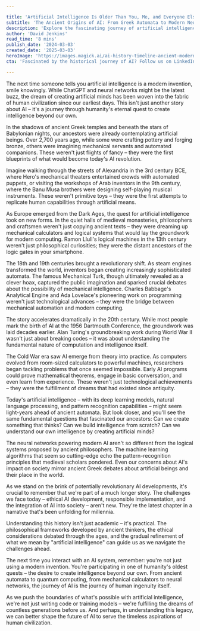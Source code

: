 ```yaml
---

title: 'Artificial Intelligence Is Older Than You, Me, and Everyone Else'
subtitle: 'The Ancient Origins of AI: From Greek Automata to Modern Neural Networks'
description: 'Explore the fascinating journey of artificial intelligence from its inception in ancient Greek automata to the sophisticated neural networks of today, highlighting how millennia of human innovation and philosophical inquiry have shaped modern AI.'
author: 'David Jenkins'
read_time: '8 mins'
publish_date: '2024-03-03'
created_date: '2025-03-03'
heroImage: 'https://images.magick.ai/ai-history-timeline-ancient-modern.jpg'
cta: 'Fascinated by the historical journey of AI? Follow us on LinkedIn for more in-depth explorations of how past innovations continue to shape our technological future!'

---
```


The next time someone tells you artificial intelligence is a modern invention, smile knowingly. While ChatGPT and neural networks might be the latest buzz, the dream of creating artificial minds has been woven into the fabric of human civilization since our earliest days. This isn't just another story about AI – it's a journey through humanity's eternal quest to create intelligence beyond our own.

In the shadows of ancient Greek temples and beneath the stars of Babylonian nights, our ancestors were already contemplating artificial beings. Over 2,700 years ago, while some were crafting pottery and forging bronze, others were imagining mechanical servants and automated companions. These weren't just flights of fancy – they were the first blueprints of what would become today's AI revolution.

Imagine walking through the streets of Alexandria in the 3rd century BCE, where Hero's mechanical theaters entertained crowds with automated puppets, or visiting the workshops of Arab inventors in the 9th century, where the Banu Musa brothers were designing self-playing musical instruments. These weren't primitive toys – they were the first attempts to replicate human capabilities through artificial means.

As Europe emerged from the Dark Ages, the quest for artificial intelligence took on new forms. In the quiet halls of medieval monasteries, philosophers and craftsmen weren't just copying ancient texts – they were dreaming up mechanical calculators and logical systems that would lay the groundwork for modern computing. Ramon Llull's logical machines in the 13th century weren't just philosophical curiosities; they were the distant ancestors of the logic gates in your smartphone.

The 18th and 19th centuries brought a revolutionary shift. As steam engines transformed the world, inventors began creating increasingly sophisticated automata. The famous Mechanical Turk, though ultimately revealed as a clever hoax, captured the public imagination and sparked crucial debates about the possibility of mechanical intelligence. Charles Babbage's Analytical Engine and Ada Lovelace's pioneering work on programming weren't just technological advances – they were the bridge between mechanical automation and modern computing.

The story accelerates dramatically in the 20th century. While most people mark the birth of AI at the 1956 Dartmouth Conference, the groundwork was laid decades earlier. Alan Turing's groundbreaking work during World War II wasn't just about breaking codes – it was about understanding the fundamental nature of computation and intelligence itself.

The Cold War era saw AI emerge from theory into practice. As computers evolved from room-sized calculators to powerful machines, researchers began tackling problems that once seemed impossible. Early AI programs could prove mathematical theorems, engage in basic conversation, and even learn from experience. These weren't just technological achievements – they were the fulfillment of dreams that had existed since antiquity.

Today's artificial intelligence – with its deep learning models, natural language processing, and pattern recognition capabilities – might seem light-years ahead of ancient automata. But look closer, and you'll see the same fundamental questions that fascinated our ancestors: Can we create something that thinks? Can we build intelligence from scratch? Can we understand our own intelligence by creating artificial minds?

The neural networks powering modern AI aren't so different from the logical systems proposed by ancient philosophers. The machine learning algorithms that seem so cutting-edge echo the pattern-recognition principles that medieval scholars pondered. Even our concerns about AI's impact on society mirror ancient Greek debates about artificial beings and their place in the world.

As we stand on the brink of potentially revolutionary AI developments, it's crucial to remember that we're part of a much longer story. The challenges we face today – ethical AI development, responsible implementation, and the integration of AI into society – aren't new. They're the latest chapter in a narrative that's been unfolding for millennia.

Understanding this history isn't just academic – it's practical. The philosophical frameworks developed by ancient thinkers, the ethical considerations debated through the ages, and the gradual refinement of what we mean by "artificial intelligence" can guide us as we navigate the challenges ahead.

The next time you interact with an AI system, remember: you're not just using a modern invention. You're participating in one of humanity's oldest quests – the desire to create intelligence beyond our own. From ancient automata to quantum computing, from mechanical calculators to neural networks, the journey of AI is the journey of human ingenuity itself.

As we push the boundaries of what's possible with artificial intelligence, we're not just writing code or training models – we're fulfilling the dreams of countless generations before us. And perhaps, in understanding this legacy, we can better shape the future of AI to serve the timeless aspirations of human civilization.